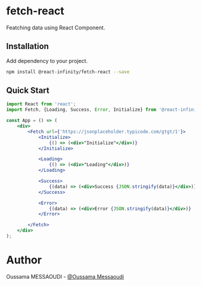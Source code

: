 # fetch-react


Featching data using React Component.


## Installation

Add dependency to your project.
```sh
npm install @react-infinity/fetch-react --save
```
    
## Quick Start

```jsx
import React from 'react';
import Fetch, {Loading, Success, Error, Initialize} from '@react-infinity/fetch-react';

const App = () => (
    <div>
        <Fetch url={'https://jsonplaceholder.typicode.com/gtgt/1'}>
            <Initialize>
                {() => (<div>"Initialize"</div>)}
            </Initialize>

            <Loading>
                {() => (<div>"Loading"</div>)}
            </Loading>

            <Success>
                {(data) => (<div>Success {JSON.stringify(data)}</div>)}
            </Success>

            <Error>
                {(data) => (<div>Error {JSON.stringify(data)}</div>)}
            </Error>

        </Fetch>
    </div>
);
```
# Author

Oussama MESSAOUDI - [@Oussama Messaoudi](https://github.com/oussamamessaoudi/)
